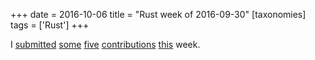 +++
date = 2016-10-06
title = "Rust week of 2016-09-30"
[taxonomies]
tags = ['Rust']
+++

I [submitted][] [some][] [five][] [contributions][] [this] week.

  [submitted]: https://github.com/nickel-org/nickel.rs/pull/385
  [some]: https://github.com/dpc/slog-rs/pull/56
  [five]: https://github.com/dpc/slog-rs/pull/57
  [contributions]: https://github.com/diesel-rs/diesel/pull/456
  [this]: https://github.com/rust-lang/rust/pull/37008
